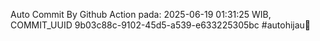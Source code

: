 Auto Commit By Github Action pada: 2025-06-19 01:31:25 WIB, COMMIT_UUID 9b03c88c-9102-45d5-a539-e633225305bc #autohijau🗿
